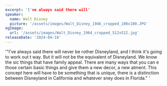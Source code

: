 ```yaml
---
excerpt: 'I've always said there will'
speaker:
  name: Walt Disney
  picture: '/assets/images/Walt_Disney_1946_cropped_100x100.JPG'
ogImage:
  url: '/assets/images/Walt_Disney_1964_cropped_512x512.jpg'
releaseDate: '2024-04-18'
---
```


'"I've always said there will never be rother Disneyland, and I think it's going to work out t way. But it will not be the equivalent of Disneyland. We know the sic things that have family appeal. There are many ways that you can e those certain basic things and give them a new decor, a new atment. This concept here will have to be something that is unique, there is a distinction between Disneyland in California and whatever sney does in Florida."'
